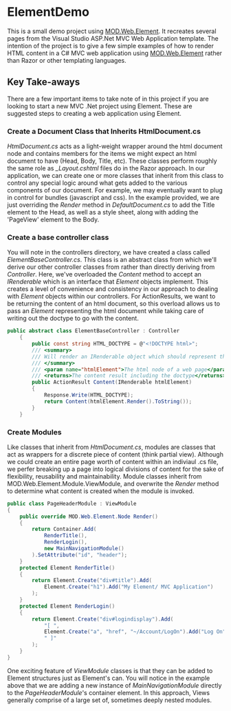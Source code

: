 ﻿# ElementDemo

This is a small demo project using [MOD.Web.Element](https://github.com/markitondemand/MOD.Web.Element). It recreates several pages from the Visual Studio ASP.Net MVC Web
Application template. The intention of the project is to give a few simple examples of how to render HTML content in a C# MVC web application using  [MOD.Web.Element](https://github.com/markitondemand/MOD.Web.Element)
rather than Razor or other templating languages. 

## Key Take-aways

There are a few important items to take note of in this project if you are looking to start
a new MVC .Net project using Element. These are suggested steps to creating a web application
using Element.

### Create a Document Class that Inherits HtmlDocument.cs

*HtmlDocument.cs* acts as a light-weight wrapper around the html document node and contains
members for the items we might expect an html document to have (Head, Body, Title, etc). These classes
perform roughly the same role as  *_Layout.cshtml* files do in the Razor approach. 
In our application, we can create one or more classes that inherit from this class to control
any special logic around what gets added to the various components of our document. For example, we may eventually
want to plug in control for bundles  (javascript and css). In the example provided, we are just overriding the
*Render* method in *DefaultDocument.cs* to add the Title element to the Head, as well as a style sheet, along with adding
the 'PageView' element to the Body.

### Create a base controller class 

You will note in the controllers directory, we have created a class called *ElementBaseController.cs*. This class
is an abstract class from which we'll derive our other controller classes from rather than
directly deriving from *Controller*. Here, we've overloaded the *Content* method to accept
an *IRenderable* which is an interface that *Element* objects implement. This creates a level of 
convenience and consistency in our approach to dealing with *Element* objects within our controllers.
For ActionResults, we want to be returning the content of an html document, so this overload allows us to pass
an *Element* representing the html document while taking care of writing out the doctype to go with the content.

```csharp
public abstract class ElementBaseController : Controller
	{
		public const string HTML_DOCTYPE = @"<!DOCTYPE html>";
		/// <summary>
		/// Will render an IRenderable object which should represent the html node of a web page
		/// </summary>
		/// <param name="htmlElement">The html node of a web page</param>
		/// <returns>The content result including the doctype</returns>
		public ActionResult Content(IRenderable htmlElement)
		{
			Response.Write(HTML_DOCTYPE);
			return Content(htmlElement.Render().ToString());
		}
	}
```
### Create Modules

Like classes that inherit from *HtmlDocument.cs*, modules are classes that act as wrappers for 
a discrete piece of content (think partial view). Although we could create an entire page worth
of content within an indiviaul .cs file, we perfer breaking up a page into logical divisions
of content for the sake of flexibility, reusability and maintainability. Module classes inherit
from MOD.Web.Element.Module.ViewModule, and overwrite the *Render* method to determine what content
is created when the module is invoked. 

```csharp
public class PageHeaderModule : ViewModule
{
	public override MOD.Web.Element.Node Render()
	{
		return Container.Add(
			RenderTitle(),
			RenderLogin(),
			new MainNavigationModule()
		).SetAttribute("id", "header");
	}
	protected Element RenderTitle()
	{
		return Element.Create("div#title").Add(
			Element.Create("h1").Add("My Element/ MVC Application")
		);
	}
	protected Element RenderLogin()
	{
		return Element.Create("div#logindisplay").Add(
			"[ ",
			Element.Create("a", "href", "~/Account/LogOn").Add("Log On"),
			" ]"
		);
	}
}
```

One exciting feature of *ViewModule* classes is that they can be added to Element structures
just as Element's can. You will notice in the example above that we are adding a new instance
of *MainNavigationModule* directly to the *PageHeaderModule*'s container element. In this approach,
Views generally comprise of a large set of, sometimes deeply nested modules. 